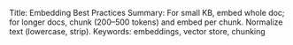 Title: Embedding Best Practices
Summary: For small KB, embed whole doc; for longer docs, chunk (200–500 tokens) and embed per chunk. Normalize text (lowercase, strip).
Keywords: embeddings, vector store, chunking
